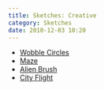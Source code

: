 ```yaml
---
title: Sketches: Creative
category: Sketches
date: 2010-12-03 10:20
---
```


- [Wobble Circles](/sketches/creative/wobble-circles.html)
- [Maze](/sketches/creative/maze.html)
- [Alien Brush](/sketches/creative/alien-brush.html)
- [City Flight](/sketches/creative/city-flight.html)
